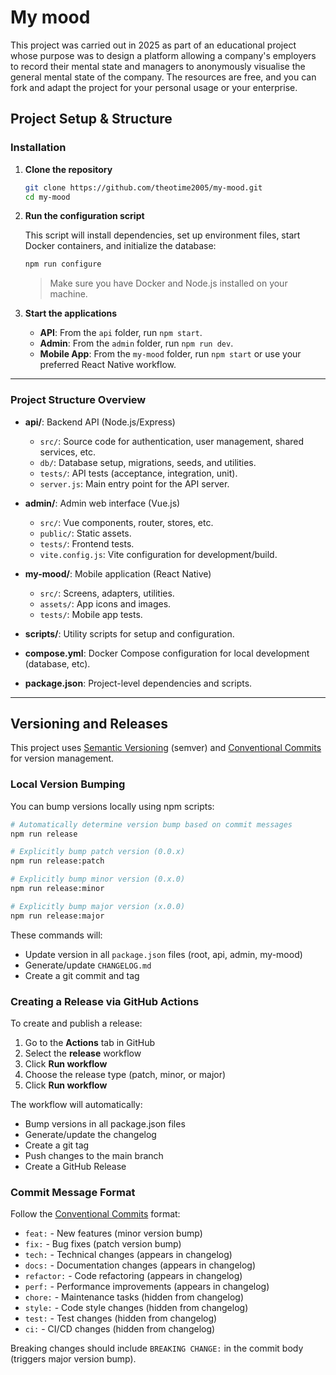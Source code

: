 # My mood
This project was carried out in 2025 as part of an educational project whose purpose was to design a platform allowing a company's employers to record their mental state and managers to anonymously visualise the general mental state of the company.
The resources are free, and you can fork and adapt the project for your personal usage or your enterprise.

## Project Setup & Structure

### Installation

1. **Clone the repository**
   
   ```sh
   git clone https://github.com/theotime2005/my-mood.git
   cd my-mood
   ```

2. **Run the configuration script**
   
   This script will install dependencies, set up environment files, start Docker containers, and initialize the database:
   
   ```sh
   npm run configure
   ```
   
   > Make sure you have Docker and Node.js installed on your machine.

3. **Start the applications**
   
   - **API**: From the `api` folder, run `npm start`.
   - **Admin**: From the `admin` folder, run `npm run dev`.
   - **Mobile App**: From the `my-mood` folder, run `npm start` or use your preferred React Native workflow.

---

### Project Structure Overview

- **api/**: Backend API (Node.js/Express)
  - `src/`: Source code for authentication, user management, shared services, etc.
  - `db/`: Database setup, migrations, seeds, and utilities.
  - `tests/`: API tests (acceptance, integration, unit).
  - `server.js`: Main entry point for the API server.

- **admin/**: Admin web interface (Vue.js)
  - `src/`: Vue components, router, stores, etc.
  - `public/`: Static assets.
  - `tests/`: Frontend tests.
  - `vite.config.js`: Vite configuration for development/build.

- **my-mood/**: Mobile application (React Native)
  - `src/`: Screens, adapters, utilities.
  - `assets/`: App icons and images.
  - `tests/`: Mobile app tests.
  
- **scripts/**: Utility scripts for setup and configuration.

- **compose.yml**: Docker Compose configuration for local development (database, etc).

- **package.json**: Project-level dependencies and scripts.

---

## Versioning and Releases

This project uses [Semantic Versioning](https://semver.org/) (semver) and [Conventional Commits](https://www.conventionalcommits.org/) for version management.

### Local Version Bumping

You can bump versions locally using npm scripts:

```sh
# Automatically determine version bump based on commit messages
npm run release

# Explicitly bump patch version (0.0.x)
npm run release:patch

# Explicitly bump minor version (0.x.0)
npm run release:minor

# Explicitly bump major version (x.0.0)
npm run release:major
```

These commands will:
- Update version in all `package.json` files (root, api, admin, my-mood)
- Generate/update `CHANGELOG.md`
- Create a git commit and tag

### Creating a Release via GitHub Actions

To create and publish a release:

1. Go to the **Actions** tab in GitHub
2. Select the **release** workflow
3. Click **Run workflow**
4. Choose the release type (patch, minor, or major)
5. Click **Run workflow**

The workflow will automatically:
- Bump versions in all package.json files
- Generate/update the changelog
- Create a git tag
- Push changes to the main branch
- Create a GitHub Release

### Commit Message Format

Follow the [Conventional Commits](https://www.conventionalcommits.org/) format:

- `feat:` - New features (minor version bump)
- `fix:` - Bug fixes (patch version bump)
- `tech:` - Technical changes (appears in changelog)
- `docs:` - Documentation changes (appears in changelog)
- `refactor:` - Code refactoring (appears in changelog)
- `perf:` - Performance improvements (appears in changelog)
- `chore:` - Maintenance tasks (hidden from changelog)
- `style:` - Code style changes (hidden from changelog)
- `test:` - Test changes (hidden from changelog)
- `ci:` - CI/CD changes (hidden from changelog)

Breaking changes should include `BREAKING CHANGE:` in the commit body (triggers major version bump).
